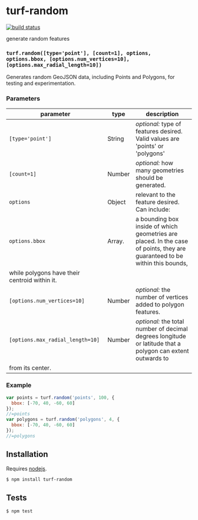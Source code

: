 # turf-random

[![build status](https://secure.travis-ci.org/Turfjs/turf-random.png)](http://travis-ci.org/Turfjs/turf-random)

generate random features


### `turf.random([type='point'], [count=1], options, options.bbox, [options.num_vertices=10], [options.max_radial_length=10])`

Generates random GeoJSON data, including Points and Polygons, for testing
and experimentation.


### Parameters

| parameter                        | type           | description                                                                                                                                                              |
| -------------------------------- | -------------- | ------------------------------------------------------------------------------------------------------------------------------------------------------------------------ |
| `[type='point']`                 | String         | _optional:_ type of features desired. Valid values are 'points' or 'polygons'                                                                                            |
| `[count=1]`                      | Number         | _optional:_ how many geometries should be generated.                                                                                                                     |
| `options`                        | Object         | relevant to the feature desired. Can include:                                                                                                                            |
| `options.bbox`                   | Array.<number> | a bounding box inside of which geometries are placed. In the case of points, they are guaranteed to be within this bounds,
while polygons have their centroid within it. |
| `[options.num_vertices=10]`      | Number         | _optional:_ the number of vertices added to polygon features.                                                                                                            |
| `[options.max_radial_length=10]` | Number         | _optional:_ the total number of decimal degrees longitude or latitude that a polygon can extent outwards to
from its center.                                             |


### Example

```js
var points = turf.random('points', 100, {
  bbox: [-70, 40, -60, 60]
});
//=points
var polygons = turf.random('polygons', 4, {
  bbox: [-70, 40, -60, 60]
});
//=polygons
```

## Installation

Requires [nodejs](http://nodejs.org/).

```sh
$ npm install turf-random
```

## Tests

```sh
$ npm test
```

